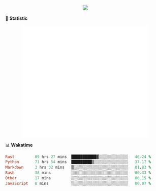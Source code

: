 <!-- https://github.com/DenverCoder1/readme-typing-svg -->
<p align="center">
<img src="https://readme-typing-svg.demolab.com?font=Orbitron&size=25&pause=1000&center=true&vCenter=true&random=false&width=600&lines=Welcome+to+my+GitHub+profile+page!" />



🌟 **Statistic**

<p align="center">
  <img width="400" align="top" src="https://github.com/fllesser/fllesser/blob/main/left.svg" />
  <img width="400" align="top" src="https://github.com/fllesser/fllesser/blob/main/right.svg" />
</p>


📊 **Wakatime**
<!--START_SECTION:waka-->

```ruby
Rust         89 hrs 27 mins  ███████████▓░░░░░░░░░░░░░   46.24 %
Python       71 hrs 54 mins  █████████▒░░░░░░░░░░░░░░░   37.17 %
Markdown     3 hrs 32 mins   ▒░░░░░░░░░░░░░░░░░░░░░░░░   01.83 %
Bash         38 mins         ░░░░░░░░░░░░░░░░░░░░░░░░░   00.33 %
Other        17 mins         ░░░░░░░░░░░░░░░░░░░░░░░░░   00.15 %
JavaScript   8 mins          ░░░░░░░░░░░░░░░░░░░░░░░░░   00.07 %
```

<!--END_SECTION:waka-->


